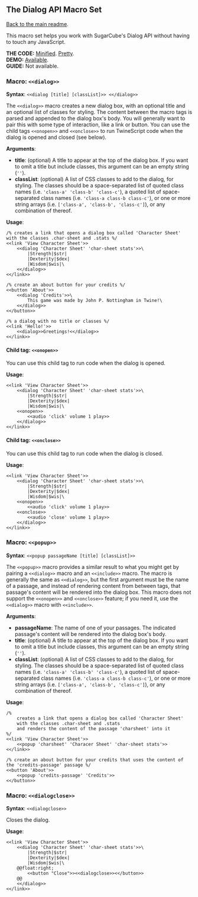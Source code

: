 ## The Dialog API Macro Set

[Back to the main readme](./README.md).

This macro set helps you work with SugarCube's Dialog API without having to touch any JavaScript.

**THE CODE:** [Minified](https://github.com/ChapelR/custom-macros-for-sugarcube-2/blob/master/scripts/minified/dialog-api-macro-set.min.js). [Pretty](https://github.com/ChapelR/custom-macros-for-sugarcube-2/blob/master/scripts/dialog-api-macro-set.js).  
**DEMO:** [Available](http://macros.twinelab.net/demo?macro=dialog).  
**GUIDE:** Not available.

### Macro: `<<dialog>>`

**Syntax**: `<<dialog [title] [classList]>> <</dialog>>`

The `<<dialog>>` macro creates a new dialog box, with an optional title and an optional list of classes for styling.  The content between the macro tags is parsed and appended to the dialog box's body.  You will generally want to pair this with some type of interaction, like a link or button. You can use the child tags `<<onopen>>` and `<<onclose>>` to run TwineScript code when the dialog is opened and closed (see below).

**Arguments**:

 * **title**: (optional) A title to appear at the top of the dialog box.  If you want to omit a title but include classes, this argument can be an empty string (`''`).
 * **classList**: (optional) A list of CSS classes to add to the dialog, for styling.  The classes should be a space-separated list of quoted class names (i.e. `'class-a' 'class-b' 'class-c'`), a quoted list of space-separated class names (i.e. `'class-a class-b class-c'`), or one or more string arrays (i.e. `['class-a', 'class-b', 'class-c']`), or any combination of thereof.

**Usage**:
```
/% creates a link that opens a dialog box called 'Character Sheet' with the classes .char-sheet and .stats %/
<<link 'View Character Sheet'>>
	<<dialog 'Character Sheet' 'char-sheet stats'>>\
		|Strength|$str|
		|Dexterity|$dex|
		|Wisdom|$wis|\
	<</dialog>>
<</link>>

/% create an about button for your credits %/
<<button 'About'>>
	<<dialog 'Credits'>>\
		This game was made by John P. Nottingham in Twine!\
	<</dialog>>
<</button>>

/% a dialog with no title or classes %/
<<link 'Hello!'>>
	<<dialog>>Greetings!<</dialog>>
<</link>>
```

#### Child tag: `<<onopen>>`

You can use this child tag to run code when the dialog is opened.

**Usage**:
```
<<link 'View Character Sheet'>>
	<<dialog 'Character Sheet' 'char-sheet stats'>>\
		|Strength|$str|
		|Dexterity|$dex|
		|Wisdom|$wis|\
	<<onopen>>
		<<audio 'click' volume 1 play>>
	<</dialog>>
<</link>>
```

#### Child tag: `<<onclose>>`

You can use this child tag to run code when the dialog is closed.

**Usage**:
```
<<link 'View Character Sheet'>>
	<<dialog 'Character Sheet' 'char-sheet stats'>>\
		|Strength|$str|
		|Dexterity|$dex|
		|Wisdom|$wis|\
	<<onopen>>
		<<audio 'click' volume 1 play>>
	<<onclose>>
		<<audio 'close' volume 1 play>>
	<</dialog>>
<</link>>
```

### Macro: `<<popup>>`

**Syntax**: `<<popup passageName [title] [classList]>>`

The `<<popup>>` macro provides a similar result to what you might get by pairing a `<<dialog>>` macro and an `<<include>>` macro.  The macro is generally the same as `<<dialog>>`, but the first argument must be the name of a passage, and instead of rendering content from between tags, that passage's content will be rendered into the dialog box. This macro does not support the `<<onopen>>` and `<<onclose>>` feature; if you need it, use the `<<dialog>>` macro with `<<include>>`.

**Arguments**:

 * **passageName**: The name of one of your passages.  The indicated passage's content will be rendered into the dialog box's body.
 * **title**: (optional) A title to appear at the top of the dialog box.  If you want to omit a title but include classes, this argument can be an empty string (`''`).
 * **classList**: (optional) A list of CSS classes to add to the dialog, for styling.  The classes should be a space-separated list of quoted class names (i.e. `'class-a' 'class-b' 'class-c'`), a quoted list of space-separated class names (i.e. `'class-a class-b class-c'`), or one or more string arrays (i.e. `['class-a', 'class-b', 'class-c']`), or any combination of thereof.

**Usage**:

```
/% 
	creates a link that opens a dialog box called 'Character Sheet' 
	with the classes .char-sheet and .stats
	and renders the content of the passage 'charsheet' into it 
%/
<<link 'View Character Sheet'>>
	<<popup 'charsheet' 'Characer Sheet' 'char-sheet stats'>>
<</link>>

/% create an about button for your credits that uses the content of the 'credits-passage' passage %/
<<button 'About'>>
	<<popup 'credits-passage' 'Credits'>>
<</button>>
```

### Macro: `<<dialogclose>>`

**Syntax**: `<<dialogclose>>`

Closes the dialog.

**Usage**:

```
<<link 'View Character Sheet'>>
	<<dialog 'Character Sheet' 'char-sheet stats'>>\
		|Strength|$str|
		|Dexterity|$dex|
		|Wisdom|$wis|\
	@@float:right;
		<<button "Close">><<dialogclose>><</button>>
    @@
	<</dialog>>
<</link>>
```

